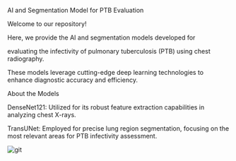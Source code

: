 AI and Segmentation Model for PTB Evaluation

Welcome to our repository! 

Here, we provide the AI and segmentation models developed for 

evaluating the infectivity of pulmonary tuberculosis (PTB) using chest radiography. 

These models leverage cutting-edge deep learning technologies to enhance diagnostic accuracy and efficiency.


About the Models

DenseNet121: Utilized for its robust feature extraction capabilities in analyzing chest X-rays.

TransUNet: Employed for precise lung region segmentation, focusing on the most relevant areas for PTB infectivity assessment.


![git](https://github.com/user-attachments/assets/191e8c92-84d7-4cbc-bde6-5c0df8a2ddca)
